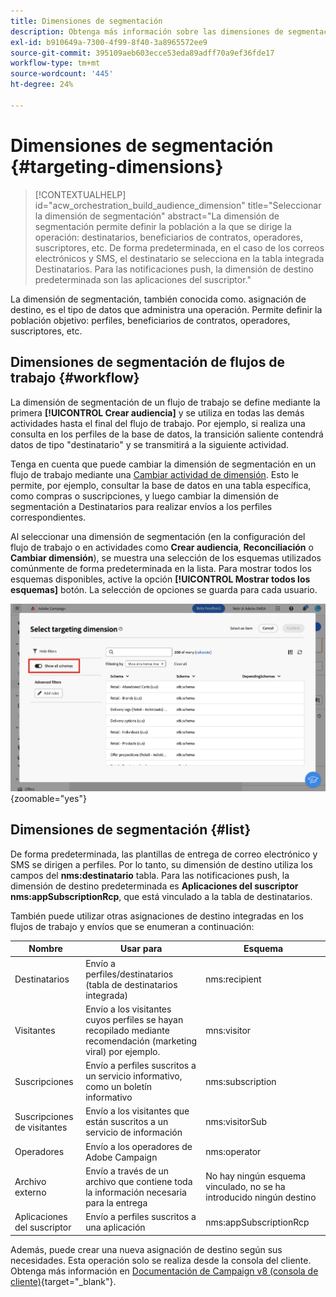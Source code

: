```yaml
---
title: Dimensiones de segmentación
description: Obtenga más información sobre las dimensiones de segmentación en la web de Adobe Campaign
exl-id: b910649a-7300-4f99-8f40-3a8965572ee9
source-git-commit: 395109aeb603ecce53eda89adff70a9ef36fde17
workflow-type: tm+mt
source-wordcount: '445'
ht-degree: 24%

---
```


# Dimensiones de segmentación {#targeting-dimensions}

>[!CONTEXTUALHELP]
>id="acw_orchestration_build_audience_dimension"
>title="Seleccionar la dimensión de segmentación"
>abstract="La dimensión de segmentación permite definir la población a la que se dirige la operación: destinatarios, beneficiarios de contratos, operadores, suscriptores, etc. De forma predeterminada, en el caso de los correos electrónicos y SMS, el destinatario se selecciona en la tabla integrada Destinatarios. Para las notificaciones push, la dimensión de destino predeterminada son las aplicaciones del suscriptor."

La dimensión de segmentación, también conocida como. asignación de destino, es el tipo de datos que administra una operación. Permite definir la población objetivo: perfiles, beneficiarios de contratos, operadores, suscriptores, etc.

## Dimensiones de segmentación de flujos de trabajo {#workflow}

La dimensión de segmentación de un flujo de trabajo se define mediante la primera **[!UICONTROL Crear audiencia]** y se utiliza en todas las demás actividades hasta el final del flujo de trabajo. Por ejemplo, si realiza una consulta en los perfiles de la base de datos, la transición saliente contendrá datos de tipo &quot;destinatario&quot; y se transmitirá a la siguiente actividad.

Tenga en cuenta que puede cambiar la dimensión de segmentación en un flujo de trabajo mediante una [Cambiar actividad de dimensión](../workflows/activities/change-dimension.md). Esto le permite, por ejemplo, consultar la base de datos en una tabla específica, como compras o suscripciones, y luego cambiar la dimensión de segmentación a Destinatarios para realizar envíos a los perfiles correspondientes.

Al seleccionar una dimensión de segmentación (en la configuración del flujo de trabajo o en actividades como **Crear audiencia**, **Reconciliación** o **Cambiar dimensión**), se muestra una selección de los esquemas utilizados comúnmente de forma predeterminada en la lista. Para mostrar todos los esquemas disponibles, active la opción **[!UICONTROL Mostrar todos los esquemas]** botón. La selección de opciones se guarda para cada usuario.

![](assets/targeting-dimension-show-all.png){zoomable="yes"}

## Dimensiones de segmentación {#list}

De forma predeterminada, las plantillas de entrega de correo electrónico y SMS se dirigen a perfiles. Por lo tanto, su dimensión de destino utiliza los campos del **nms:destinatario** tabla. Para las notificaciones push, la dimensión de destino predeterminada es **Aplicaciones del suscriptor nms:appSubscriptionRcp**, que está vinculado a la tabla de destinatarios.

También puede utilizar otras asignaciones de destino integradas en los flujos de trabajo y envíos que se enumeran a continuación:

| Nombre | Usar para | Esquema |
|---|---|---|
| Destinatarios | Envío a perfiles/destinatarios (tabla de destinatarios integrada) | nms:recipient |
| Visitantes | Envío a los visitantes cuyos perfiles se hayan recopilado mediante recomendación (marketing viral) por ejemplo. | mns:visitor |
| Suscripciones | Envío a perfiles suscritos a un servicio informativo, como un boletín informativo | nms:subscription |
| Suscripciones de visitantes | Envío a los visitantes que están suscritos a un servicio de información | nms:visitorSub |
| Operadores | Envío a los operadores de Adobe Campaign | nms:operator |
| Archivo externo | Envío a través de un archivo que contiene toda la información necesaria para la entrega | No hay ningún esquema vinculado, no se ha introducido ningún destino |
| Aplicaciones del suscriptor | Envío a perfiles suscritos a una aplicación | nms:appSubscriptionRcp |

Además, puede crear una nueva asignación de destino según sus necesidades. Esta operación solo se realiza desde la consola del cliente. Obtenga más información en [Documentación de Campaign v8 (consola de cliente)](https://experienceleague.adobe.com/docs/campaign/campaign-v8/audience/add-profiles/target-mappings.html#new-mapping){target="_blank"}.
